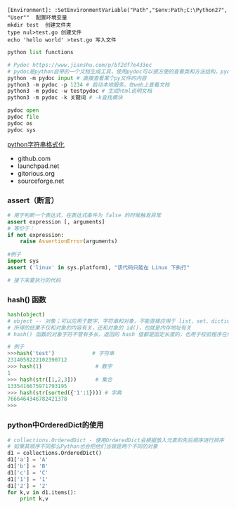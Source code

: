 
```shell
[Environment]: :SetEnvironmentVariable("Path","$env:Path;C:\Python27",	"User""  配置环境变量
mkdir test  创建文件夹
type nul>test.go 创建文件
echo 'hello world' >test.go 写入文件
```

```PYTHON
python list functions

# Pydoc https://www.jianshu.com/p/bf2df7e433ec
# pydoc是python自带的一个文档生成工具，使用pydoc可以很方便的查看类和方法结构，pydoc模块可以从python代码中获取docstring，然后生成帮助信息
python -m pydoc input # 直接查看某个py文件的内容
python3 -m pydoc -p 1234 # 启动本地服务，在web上查看文档
python3 -m pydoc -w testpydoc # 生成html说明文档
python3 -m pydoc -k 关键词 # -k查找模块

pydoc open
pydoc file
pydoc os
pydoc sys
```

 [python字符串格式化](https://www.cnblogs.com/songdanlee/p/11105807.html)

- github.com
- launchpad.net
- gitorious.org
- sourceforge.net

### assert（断言）
```python
# 用于判断一个表达式，在表达式条件为 false 的时候触发异常
assert expression [, arguments]
# 等价于：
if not expression:
    raise AssertionError(arguments)
    
#例子
import sys
assert ('linux' in sys.platform), "该代码只能在 Linux 下执行"

# 接下来要执行的代码
```

### hash() 函数
```python
hash(object) 
# object -- 对象；可以应用于数字、字符串和对象，不能直接应用于 list、set、dictionary
# 所得的结果不仅和对象的内容有关，还和对象的 id()，也就是内存地址有关
# hash() 函数的对象字符不管有多长，返回的 hash 值都是固定长度的，也用于校验程序在传输过程中是否被第三方（木马）修改

# 例子
>>>hash('test')            # 字符串
2314058222102390712
>>> hash(1)                 # 数字
1
>>> hash(str([1,2,3]))      # 集合
1335416675971793195
>>> hash(str(sorted({'1':1}))) # 字典
7666464346782421378
>>>
```

### python中OrderedDict的使用
```python
# collections.OrderedDict - 使用OrderedDict会根据放入元素的先后顺序进行排序
# 如果其顺序不同那么Python也会把他们当做是两个不同的对象
d1 = collections.OrderedDict()
d1['a'] = 'A'
d1['b'] = 'B'
d1['c'] = 'C'
d1['1'] = '1'
d1['2'] = '2'
for k,v in d1.items():
    print k,v
```